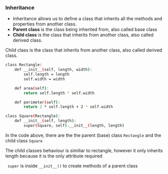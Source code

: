 ### Inheritance
* Inheritance allows us to define a class that inherits all the methods and properties from another class.
* **Parent class** is the class being inherited from, also called base class
* **Child class** is the class that inherits from another class, also called derived class.

Child class is the class that inherits from another class, also called derived class.
``` bash
class Rectangle:
    def __init__(self, length, width):
        self.length = length
        self.width = width

    def area(self):
        return self.length * self.width

    def perimeter(self):
        return 2 * self.length + 2 * self.width

class Square(Rectangle):
    def __init__(self, length):
        super(Square, self).__init__(length, length)
```
In the code above, there are the the parent (base) class ```Rectangle```
and the child class ```Square```

The child classes behaviour is similiar to rectangle, however it only inherits length 
because it is the only attribute required

``` super``` is inside ```__init__()``` to create methods of a parent class



